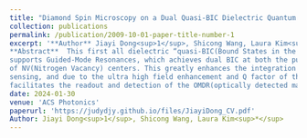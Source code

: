 ```yaml
---
title: "Diamond Spin Microscopy on a Dual Quasi-BIC Dielectric Quantum Metasurface"
collection: publications
permalink: /publication/2009-10-01-paper-title-number-1
excerpt: '**Author** Jiayi Dong<sup>1</sup>, Shicong Wang, Laura Kim<sup>*</sup> <br/>
**Abstract**  This first all dielectric “quasi-BIC(Bound States in the Continuum) quantum sensing metasurface”
supports Guided-Mode Resonances, which achieves dual BIC at both the pump and illumination wavelength
of NV(Nitrogen Vacancy) centers. This greatly enhances the integration of utilizing NV centers for quantum
sensing, and due to the ultra high field enhancement and Q factor of the BICs, this dielectric metasurface greatly
facilitates the readout and detection of the OMDR(optically detected magnetic resonance) of NV centers'
date: 2024-01-30
venue: 'ACS Photonics'
paperurl: 'https://judydjy.github.io/files/JiayiDong_CV.pdf'
Author: Jiayi Dong<sup>1</sup>, Shicong Wang, Laura Kim<sup>*</sup>
---
```

<!--[Download paper here](https://judydjy.github.io/files/acsphotonics.1c01005.pdf)-->







